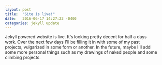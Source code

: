 ```yaml
---
layout: post
title:  "Site is live!"
date:   2016-06-17 14:27:23 -0400
categories: jekyll update
---
```

Jekyll powered website is live.  It's looking pretty decent for half a days work.  Over the next few days I'll be filling it in with some of my past projects, vulgarized in some form or another.  In the future, maybe I'll add some more personal things such as my drawings of naked people and some climbing projects.